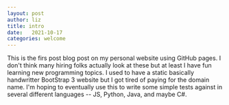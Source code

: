 ```yaml
---
layout: post
author: liz
title: intro
date:   2021-10-17
categories: welcome
---
```

This is the firs post blog post on my personal website using GitHub pages. I don't think many hiring folks actually look at these but at least I have fun learning new programming topics. I used to have a static basically handwritter BootStrap 3 website but I got tired of paying for the domain name. I'm hoping to eventually use this to write some simple tests against in several different languages -- JS, Python, Java, and maybe C#.
